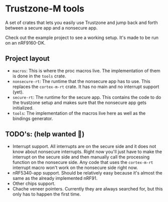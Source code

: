 # Trustzone-M tools

A set of crates that lets you easily use Trustzone and jump back and forth between a secure app and a nonsecure app.

Check out the example project to see a working setup. It's made to be run on an nRF9160-DK.

## Project layout

- `macros`: This is where the proc macros live. The implementation of them is done in the `tools` crate.
- `nonsecure-rt`: The runtime that the nonsecure app has to use. This replaces the `cortex-m-rt` crate. It has no main and no interrupt support (yet).
- `secure-rt`: The runtime for the secure app. This contains the code to do the trustzone setup and makes sure that the nonsecure app gets initialized.
- `tools`: The implementation of the macros live here as well as the bindings generator.

## TODO's: (help wanted 🙂)

- Interrupt support. All interrupts are on the secure side and it does not know about nonsecure interrupts.
  Right now you'll just have to make the interrupt on the secure side and then manually call the processing function on the nonsecure side.
  Any code that uses the `cortex-m-rt` interrupt macro won't work on the nonsecure side right now.
- nRF5340-app support. Should be relatively easy because it's almost the same as the already implemented nRF91.
- Other chips support.
- Chache veneer pointers. Currently they are always searched for, but this only has to happen the first time.
